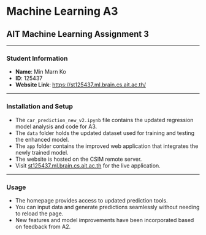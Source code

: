 # Machine Learning A3  
## AIT Machine Learning Assignment 3  

---

### **Student Information**  
- **Name**: Min Marn Ko  
- **ID**: 125437  
- **Website Link**: https://st125437.ml.brain.cs.ait.ac.th/

---

### **Installation and Setup**  
- The `car_prediction_new_v2.ipynb` file contains the updated regression model analysis and code for A3.
- The `data` folder holds the updated dataset used for training and testing the enhanced model.
- The `app` folder contains the improved web application that integrates the newly trained model.
- The website is hosted on the CSIM remote server.
- Visit [st125437.ml.brain.cs.ait.ac.th](http://st125437.ml.brain.cs.ait.ac.th) for the live application.

---

### **Usage**  
- The homepage provides access to updated prediction tools.
- You can input data and generate predictions seamlessly without needing to reload the page.
- New features and model improvements have been incorporated based on feedback from A2.

